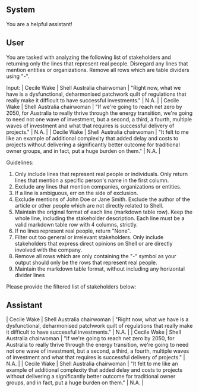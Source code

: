 ## System

You are a helpful assistant!

## User


You are tasked with analyzing the following list of stakeholders and returning only the lines that represent real people. Disregard any lines that mention entities or organizations. Remove all rows which are table dividers using "-".

Input:
| Cecile Wake | Shell Australia chairwoman | "Right now, what we have is a dysfunctional, deharmonised patchwork quilt of regulations that really make it difficult to have successful investments." | N.A. |
| Cecile Wake | Shell Australia chairwoman | "If we're going to reach net zero by 2050, for Australia to really thrive through the energy transition, we're going to need not one wave of investment, but a second, a third, a fourth, multiple waves of investment and what that requires is successful delivery of projects." | N.A. |
| Cecile Wake | Shell Australia chairwoman | "It felt to me like an example of additional complexity that added delay and costs to projects without delivering a significantly better outcome for traditional owner groups, and in fact, put a huge burden on them." | N.A. |

Guidelines:
1. Only include lines that represent real people or individuals. Only return lines that mention a specific person's name in the first column.
2. Exclude any lines that mention companies, organizations or entities.
3. If a line is ambiguous, err on the side of exclusion.
4. Exclude mentions of John Doe or Jane Smith. Exclude the author of the article or other people which are not directly related to Shell.
5. Maintain the original format of each line (markdown table row). Keep the whole line, including the stakeholder description. Each line must be a valid markdown table row with 4 columns, strictly.
6. If no lines represent real people, return "None".
7. Filter out too general or irrelevant stakeholders. Only include stakeholders that express direct opinions on Shell or are directly involved with the company.
8. Remove all rows which are only containing the "-" symbol as your output should only be the rows that represent real people.
9. Maintain the markdown table format, without including any horizontal divider lines

Please provide the filtered list of stakeholders below:
        

## Assistant

| Cecile Wake | Shell Australia chairwoman | "Right now, what we have is a dysfunctional, deharmonised patchwork quilt of regulations that really make it difficult to have successful investments." | N.A. |
| Cecile Wake | Shell Australia chairwoman | "If we're going to reach net zero by 2050, for Australia to really thrive through the energy transition, we're going to need not one wave of investment, but a second, a third, a fourth, multiple waves of investment and what that requires is successful delivery of projects." | N.A. |
| Cecile Wake | Shell Australia chairwoman | "It felt to me like an example of additional complexity that added delay and costs to projects without delivering a significantly better outcome for traditional owner groups, and in fact, put a huge burden on them." | N.A. |

